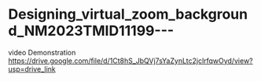 # Designing_virtual_zoom_background_NM2023TMID11199---
video Demonstration https://drive.google.com/file/d/1Ct8hS_JbQVj7sYaZynLtc2jclrfqwOyd/view?usp=drive_link
